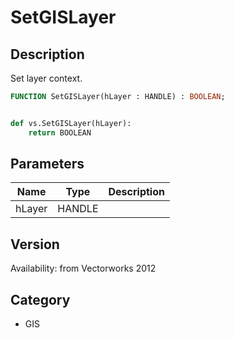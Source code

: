 # SetGISLayer

## Description
Set layer context.

```pascal
FUNCTION SetGISLayer(hLayer : HANDLE) : BOOLEAN;
```

```python

def vs.SetGISLayer(hLayer):
    return BOOLEAN
```

## Parameters
|Name|Type|Description|
|---|---|---|
|hLayer|HANDLE||

## Version
Availability: from Vectorworks 2012
## Category
* GIS

